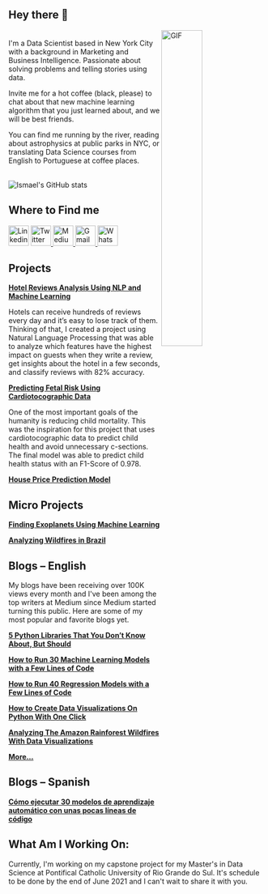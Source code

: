 ## Hey there 👋

  <img align="right" alt="GIF" src="https://github.com/abhisheknaiidu/abhisheknaiidu/blob/master/code.gif?raw=true" width="40%" height="40%" /><br>
I'm a Data Scientist based in New York City with a background in Marketing and Business Intelligence. Passionate about solving problems and telling stories using data.  

Invite me for a hot coffee (black, please) to chat about that new machine learning algorithm that you just learned about, and we will be best friends.

You can find me running by the river, reading about astrophysics at public parks in NYC, or translating Data Science courses from English to Portuguese at coffee places.<br>
<br> 

![Ismael's GitHub stats](https://github-readme-stats.vercel.app/api?username=ismael-araujo&hide=issues&show_icons=true) <br>

## Where to Find me
<a href="https://www.linkedin.com/in/ismael-araujo/"><img src="https://edent.github.io/SuperTinyIcons/images/svg/linkedin.svg" width="40" title="Linkedin" /></a>  <a href="https://twitter.com/ish_araujo"><img src="https://edent.github.io/SuperTinyIcons/images/svg/twitter.svg" width="40" title="Twitter"/> </a>  <a href="https://ismaelaraujo.medium.com"><img src="https://edent.github.io/SuperTinyIcons/images/svg/medium.svg" width="40" title="Medium"/> </a>  <a href="mailto:alves.trevi@gmail.com"><img src="https://github.com/ismael-araujo/ismael-araujo/blob/main/gmail-icon.png?raw=true" width="40" title="Gmail"/> </a>  <a href="https://wa.me/19293285881"><img src="https://camo.githubusercontent.com/945d32cdd8d51fe844ca8b2976914ae8786586607aee1cba24d7318e24b30411/68747470733a2f2f6564656e742e6769746875622e696f2f537570657254696e7949636f6e732f696d616765732f7376672f77686174736170702e737667" width="40" title="WhatsApp"/> </a> <br>

## Projects

**[Hotel Reviews Analysis Using NLP and Machine Learning](https://github.com/ismael-araujo/Hotel-Reviews-Analysis-Using-NLP "Hotel Reviews Analysis Using NLP and Machine Learning")**

Hotels can receive hundreds of reviews every day and it’s easy to lose track of them. Thinking of that, I created a project using Natural Language Processing that was able to analyze which features have the highest impact on guests when they write a review, get insights about the hotel in a few seconds, and classify reviews with 82% accuracy. 

**[Predicting Fetal Risk Using Cardiotocographic Data](https://github.com/ismael-araujo/Predicting-Fetal-Risk-Using-Cardiotocographic-Data- "Predicting Fetal Risk Using Cardiotocographic Data")**

One of the most important goals of the humanity is reducing child mortality. This was the inspiration for this project that uses cardiotocographic data to predict child health and avoid unnecessary c-sections. The final model was able to predict child health status with an F1-Score of 0.978.

**[House Price Prediction Model](https://github.com/ismael-araujo/Predicting-House-Price "House Price Prediction Model")**

## Micro Projects
**[Finding Exoplanets Using Machine Learning](https://github.com/Ismaeltrevi/finding_exoplanets_using_ML "Finding Exoplanets Using Machine Learning")**

**[Analyzing Wildfires in Brazil](https://github.com/ismael-araujo/Analyzing-Wildfires-in-Brazil "Analyzing Wildfires in Brazil")**

## Blogs – English

My blogs have been receiving over 100K views every month and I've been among the top writers at Medium since Medium started turning this public. Here are some of my most popular and favorite blogs yet.

**[5 Python Libraries That You Don’t Know About, But Should](https://towardsdatascience.com/5-python-libraries-that-you-dont-know-but-you-should-fd6f810773a7)**

**[How to Run 30 Machine Learning Models with a Few Lines of Code](https://towardsdatascience.com/how-to-run-30-machine-learning-models-with-2-lines-of-code-d0f94a537e52)**

**[How to Run 40 Regression Models with a Few Lines of Code](https://towardsdatascience.com/how-to-run-40-regression-models-with-a-few-lines-of-code-5a24186de7d)**

**[How to Create Data Visualizations On Python With One Click](https://towardsdatascience.com/how-to-create-data-visualizations-on-python-with-one-click-f6bafbd8de54)**

**[Analyzing The Amazon Rainforest Wildfires With Data Visualizations](https://ismaelaraujo.medium.com/analyzing-the-amazon-rainforest-wildfires-with-data-visualizations-4561626056d1 "Analyzing The Amazon Rainforest Wildfires With Data Visualizations")**

**[More...](https://ismaelaraujo.medium.com)**

## Blogs – Spanish
**[Cómo ejecutar 30 modelos de aprendizaje automático con unas pocas líneas de código](https://planetachatbot.com/como-ejecutar-30-modelos-aprendizaje-automatico-pocas-lineas-codigo-324b5c554068)**

## What Am I Working On:

Currently, I'm working on my capstone project for my Master's in Data Science at Pontifical Catholic University of Rio Grande do Sul. It's schedule to be done by the end of June 2021 and I can't wait to share it with you.
